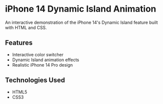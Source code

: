 # iPhone 14 Dynamic Island Animation

An interactive demonstration of the iPhone 14's Dynamic Island feature built with HTML and CSS.

## Features
- Interactive color switcher
- Dynamic Island animation effects
- Realistic iPhone 14 Pro design

## Technologies Used
- HTML5
- CSS3